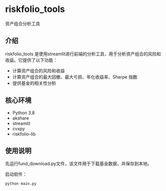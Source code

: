# riskfolio_tools
 资产组合分析工具

## 介绍

riskfolio_tools 是使用streamlit进行前端的分析工具，用于分析资产组合的风险和收益。它提供了以下功能：

- 计算资产组合的风险和收益
- 计算资产组合的最大回撤、最大亏损、年化收益率、Sharpe 指数
- 提供基金的相关性分析

## 核心环境

- Python 3.8
- akshare
- streamlit
- cvxpy
- riskfolio-lib

## 使用说明
先运行fund_download.py文件，该文件用于下载基金数据，并保存到本地。

启动软件：
```
python main.py
```